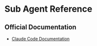 # Sub Agent Reference

## Official Documentation
- [Claude Code Documentation](https://docs.claude.com/en/docs/claude-code.md)